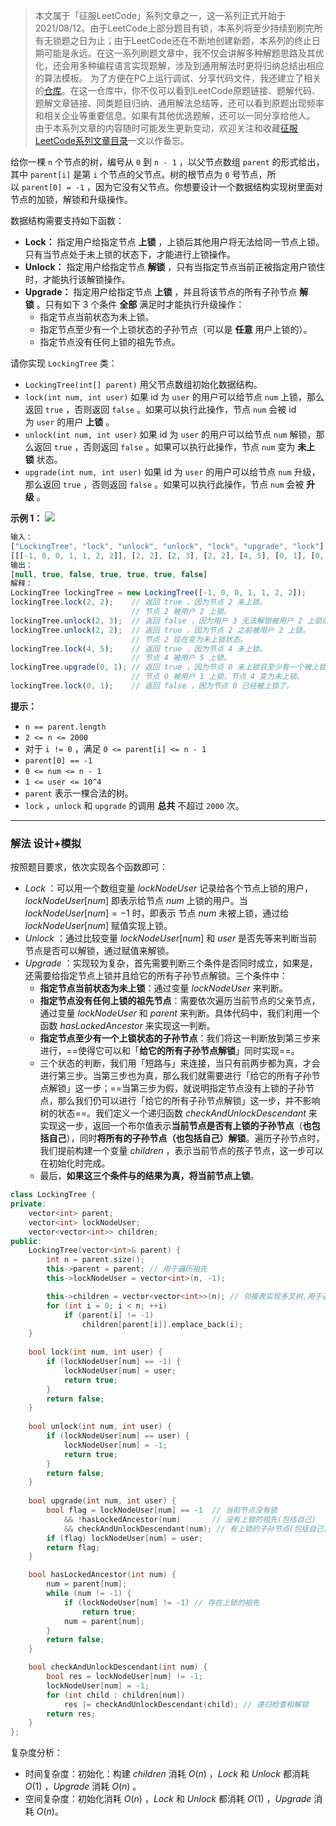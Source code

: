 > 本文属于「征服LeetCode」系列文章之一，这一系列正式开始于2021/08/12。由于LeetCode上部分题目有锁，本系列将至少持续到刷完所有无锁题之日为止；由于LeetCode还在不断地创建新题，本系列的终止日期可能是永远。在这一系列刷题文章中，我不仅会讲解多种解题思路及其优化，还会用多种编程语言实现题解，涉及到通用解法时更将归纳总结出相应的算法模板。
> <b></b>
> 为了方便在PC上运行调试、分享代码文件，我还建立了相关的[仓库](https://github.com/memcpy0/LeetCode-Conquest)。在这一仓库中，你不仅可以看到LeetCode原题链接、题解代码、题解文章链接、同类题目归纳、通用解法总结等，还可以看到原题出现频率和相关企业等重要信息。如果有其他优选题解，还可以一同分享给他人。
> <b></b>
> 由于本系列文章的内容随时可能发生更新变动，欢迎关注和收藏[征服LeetCode系列文章目录](https://memcpy0.blog.csdn.net/article/details/119656559)一文以作备忘。

给你一棵 `n` 个节点的树，编号从 `0` 到 `n - 1` ，以父节点数组 `parent` 的形式给出，其中 `parent[i]` 是第 `i` 个节点的父节点。树的根节点为 `0` 号节点，所以 `parent[0] = -1` ，因为它没有父节点。你想要设计一个数据结构实现树里面对节点的加锁，解锁和升级操作。

数据结构需要支持如下函数：
- **Lock：** 指定用户给指定节点 **上锁** ，上锁后其他用户将无法给同一节点上锁。只有当节点处于未上锁的状态下，才能进行上锁操作。
- **Unlock：** 指定用户给指定节点 **解锁** ，只有当指定节点当前正被指定用户锁住时，才能执行该解锁操作。
- **Upgrade：** 指定用户给指定节点 **上锁** ，并且将该节点的所有子孙节点 **解锁** 。只有如下 3 个条件 **全部** 满足时才能执行升级操作：
    - 指定节点当前状态为未上锁。
    - 指定节点至少有一个上锁状态的子孙节点（可以是 **任意** 用户上锁的）。
    - 指定节点没有任何上锁的祖先节点。

请你实现 `LockingTree` 类：
- `LockingTree(int[] parent)` 用父节点数组初始化数据结构。
- `lock(int num, int user)` 如果 id 为 `user` 的用户可以给节点 `num` 上锁，那么返回 `true` ，否则返回 `false` 。如果可以执行此操作，节点 `num` 会被 id 为 `user` 的用户 **上锁** 。
- `unlock(int num, int user)` 如果 id 为 `user` 的用户可以给节点 `num` 解锁，那么返回 `true` ，否则返回 `false` 。如果可以执行此操作，节点 `num` 变为 **未上锁** 状态。
- `upgrade(int num, int user)` 如果 id 为 `user` 的用户可以给节点 `num` 升级，那么返回 `true` ，否则返回 `false` 。如果可以执行此操作，节点 `num` 会被 **升级** 。

**示例 1：**
![](https://assets.leetcode.com/uploads/2021/07/29/untitled.png)
```js
输入：
["LockingTree", "lock", "unlock", "unlock", "lock", "upgrade", "lock"]
[[[-1, 0, 0, 1, 1, 2, 2]], [2, 2], [2, 3], [2, 2], [4, 5], [0, 1], [0, 1]]
输出：
[null, true, false, true, true, true, false]
解释：
LockingTree lockingTree = new LockingTree([-1, 0, 0, 1, 1, 2, 2]);
lockingTree.lock(2, 2);    // 返回 true ，因为节点 2 未上锁。
                           // 节点 2 被用户 2 上锁。
lockingTree.unlock(2, 3);  // 返回 false ，因为用户 3 无法解锁被用户 2 上锁的节点。
lockingTree.unlock(2, 2);  // 返回 true ，因为节点 2 之前被用户 2 上锁。
                           // 节点 2 现在变为未上锁状态。
lockingTree.lock(4, 5);    // 返回 true ，因为节点 4 未上锁。
                           // 节点 4 被用户 5 上锁。
lockingTree.upgrade(0, 1); // 返回 true ，因为节点 0 未上锁且至少有一个被上锁的子孙节点（节点 4）。
                           // 节点 0 被用户 1 上锁，节点 4 变为未上锁。
lockingTree.lock(0, 1);    // 返回 false ，因为节点 0 已经被上锁了。
```
**提示：**
- `n == parent.length`
- `2 <= n <= 2000`
- 对于 `i != 0` ，满足 `0 <= parent[i] <= n - 1`
- `parent[0] == -1`
- `0 <= num <= n - 1`
- `1 <= user <= 10^4`
- `parent` 表示一棵合法的树。
- `lock` ，`unlock` 和 `upgrade` 的调用 **总共** 不超过 `2000` 次。

---
### 解法 设计+模拟
按照题目要求，依次实现各个函数即可：
- $Lock$ ：可以用一个数组变量 $lockNodeUser$ 记录给各个节点上锁的用户，$lockNodeUser[num]$ 即表示给节点 $num$ 上锁的用户。当 $lockNodeUser[num]=−1$ 时，即表示 节点 $num$ 未被上锁，通过给 $lockNodeUser[num]$ 赋值实现上锁。
- $Unlock$ ：通过比较变量 $lockNodeUser[num]$ 和 $user$ 是否先等来判断当前节点是否可以解锁，通过赋值来解锁。
- $Upgrade$ ：实现较为复杂，首先需要判断三个条件是否同时成立，如果是，还需要给指定节点上锁并且给它的所有子孙节点解锁。三个条件中：
    - **指定节点当前状态为未上锁**：通过变量 $lockNodeUser$ 来判断。
    - **指定节点没有任何上锁的祖先节点**：需要依次遍历当前节点的父亲节点，通过变量 $lockNodeUser$ 和 $parent$ 来判断。具体代码中，我们利用一个函数 $hasLockedAncestor$ 来实现这一判断。
    - **指定节点至少有一个上锁状态的子孙节点**：我们将这一判断放到第三步来进行，==使得它可以和「**给它的所有子孙节点解锁**」同时实现==。
    - 三个状态的判断，我们用「短路与」来连接，当只有前两步都为真，才会进行第三步。当第三步也为真，那么我们就需要进行「给它的所有子孙节点解锁」这一步；==当第三步为假，就说明指定节点没有上锁的子孙节点，那么我们仍可以进行「给它的所有子孙节点解锁」这一步，并不影响树的状态==。我们定义一个递归函数 $checkAndUnlockDescendant$  来实现这一步，返回一个布尔值表示**当前节点是否有上锁的子孙节点**（**也包括自己**），同时**将所有的子孙节点（也包括自己）解锁**。遍历子孙节点时，我们提前构建一个变量 $children$ ，表示当前节点的孩子节点，这一步可以在初始化时完成。
    - 最后，**如果这三个条件与的结果为真，将当前节点上锁**。

```cpp
class LockingTree {
private:
    vector<int> parent;
    vector<int> lockNodeUser;
    vector<vector<int>> children;
public:
    LockingTree(vector<int>& parent) {
        int n = parent.size();
        this->parent = parent; // 用于遍历祖先
        this->lockNodeUser = vector<int>(n, -1);

        this->children = vector<vector<int>>(n); // 邻接表实现多叉树,用于遍历子孙
        for (int i = 0; i < n; ++i)
            if (parent[i] != -1) 
                children[parent[i]].emplace_back(i);
    }
    
    bool lock(int num, int user) {
        if (lockNodeUser[num] == -1) {
            lockNodeUser[num] = user;
            return true;
        }
        return false;
    }
    
    bool unlock(int num, int user) {
        if (lockNodeUser[num] == user) {
            lockNodeUser[num] = -1;
            return true;
        }
        return false;
    }
    
    bool upgrade(int num, int user) {
        bool flag = lockNodeUser[num] == -1  // 当前节点没有锁 
            && !hasLockedAncestor(num)       // 没有上锁的祖先(包括自己)
            && checkAndUnlockDescendant(num); // 有上锁的子孙节点(包括自己)就解锁;没有也解锁
        if (flag) lockNodeUser[num] = user;
        return flag;
    }

    bool hasLockedAncestor(int num) {
        num = parent[num];
        while (num != -1) {
            if (lockNodeUser[num] != -1) // 存在上锁的祖先
                return true;
            num = parent[num];
        }
        return false;
    }

    bool checkAndUnlockDescendant(int num) {
        bool res = lockNodeUser[num] != -1;
        lockNodeUser[num] = -1;
        for (int child : children[num]) 
            res |= checkAndUnlockDescendant(child); // 递归检查和解锁
        return res;
    }
};
```
复杂度分析：
- 时间复杂度：初始化：构建 $children$ 消耗 $O(n)$ ，$Lock$ 和 $Unlock$ 都消耗 $O(1)$ ，$Upgrade$ 消耗 $O(n)$ 。
- 空间复杂度：初始化消耗 $O(n)$ ，$Lock$ 和 $Unlock$ 都消耗 $O(1)$ ，$Upgrade$ 消耗 $O(n)$。

